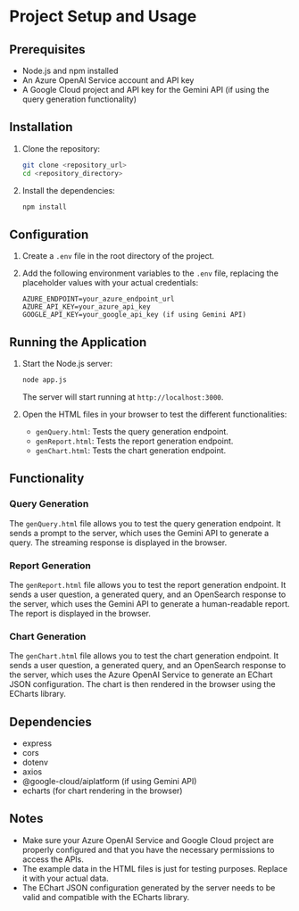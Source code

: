 # Project Setup and Usage

## Prerequisites

*   Node.js and npm installed
*   An Azure OpenAI Service account and API key
*   A Google Cloud project and API key for the Gemini API (if using the query generation functionality)

## Installation

1.  Clone the repository:

    ```bash
    git clone <repository_url>
    cd <repository_directory>
    ```

2.  Install the dependencies:

    ```bash
    npm install
    ```

## Configuration

1.  Create a `.env` file in the root directory of the project.
2.  Add the following environment variables to the `.env` file, replacing the placeholder values with your actual credentials:

    ```
    AZURE_ENDPOINT=your_azure_endpoint_url
    AZURE_API_KEY=your_azure_api_key
    GOOGLE_API_KEY=your_google_api_key (if using Gemini API)
    ```

## Running the Application

1.  Start the Node.js server:

    ```bash
    node app.js
    ```

    The server will start running at `http://localhost:3000`.

2.  Open the HTML files in your browser to test the different functionalities:

    *   `genQuery.html`: Tests the query generation endpoint.
    *   `genReport.html`: Tests the report generation endpoint.
    *   `genChart.html`: Tests the chart generation endpoint.

## Functionality

### Query Generation

The `genQuery.html` file allows you to test the query generation endpoint. It sends a prompt to the server, which uses the Gemini API to generate a query. The streaming response is displayed in the browser.

### Report Generation

The `genReport.html` file allows you to test the report generation endpoint. It sends a user question, a generated query, and an OpenSearch response to the server, which uses the Gemini API to generate a human-readable report. The report is displayed in the browser.

### Chart Generation

The `genChart.html` file allows you to test the chart generation endpoint. It sends a user question, a generated query, and an OpenSearch response to the server, which uses the Azure OpenAI Service to generate an EChart JSON configuration. The chart is then rendered in the browser using the ECharts library.

## Dependencies

*   express
*   cors
*   dotenv
*   axios
*   @google-cloud/aiplatform (if using Gemini API)
*   echarts (for chart rendering in the browser)

## Notes

*   Make sure your Azure OpenAI Service and Google Cloud project are properly configured and that you have the necessary permissions to access the APIs.
*   The example data in the HTML files is just for testing purposes. Replace it with your actual data.
*   The EChart JSON configuration generated by the server needs to be valid and compatible with the ECharts library.
